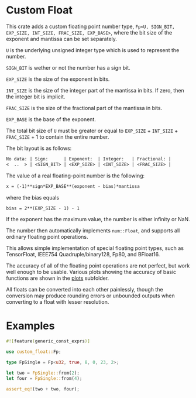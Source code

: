 # Custom Float

This crate adds a custom floating point number type, `Fp<U, SIGN_BIT, EXP_SIZE, INT_SIZE, FRAC_SIZE, EXP_BASE>`, where the bit size of the exponent and mantissa can be set separately.

`U` is the underlying unsigned integer type which is used to represent the number.

`SIGN_BIT` is wether or not the number has a sign bit.

`EXP_SIZE` is the size of the exponent in bits.

`INT_SIZE` is the size of the integer part of the mantissa in bits. If zero, then the integer bit is implicit.

`FRAC_SIZE` is the size of the fractional part of the mantissa in bits.

`EXP_BASE` is the base of the exponent.

The total bit size of `U` must be greater or equal to `EXP_SIZE` + `INT_SIZE` + `FRAC_SIZE` + 1 to contain the entire number.

The bit layout is as follows:
```txt
No data: | Sign:      | Exponent:  | Integer:   | Fractional: |
<  ..  > | <SIGN_BIT> | <EXP_SIZE> | <INT_SIZE> | <FRAC_SIZE> |
```

The value of a real floating-point number is the following:
```txt
x = (-1)**sign*EXP_BASE**(exponent - bias)*mantissa
```

where the bias equals
```txt
bias = 2**(EXP_SIZE - 1) - 1
```

If the exponent has the maximum value, the number is either infinity or NaN.

The number then automatically implements `num::Float`, and supports all ordinary floating point operations.

This allows simple implementation of special floating point types, such as TensorFloat, IEEE754 Quadruple/binary128, Fp80, and BFloat16.

The accuracy of all of the floating point operations are not perfect, but work well enough to be usable. Various plots showing the accuracy of basic functions are shown in the [plots](https://github.com/sigurd4/custom_float/tree/master/plots) subfolder.

All floats can be converted into each other painlessly, though the conversion may produce rounding errors or unbounded outputs when converting to a float with lesser resolution.

# Examples

```rust
#![feature(generic_const_exprs)]

use custom_float::Fp;

type FpSingle = Fp<u32, true, 8, 0, 23, 2>;

let two = FpSingle::from(2);
let four = FpSingle::from(4);

assert_eq!(two + two, four);
```